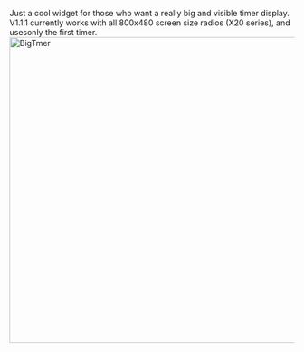 Just a cool widget for those who want a really big and visible timer display.
V1.1.1 currently works with all 800x480 screen size radios (X20 series), and usesonly the first timer.
<img width="1370" height="541" alt="BigTmer" src="https://github.com/user-attachments/assets/63861608-9d07-47a4-a1bd-0ba02ddd7011" />
